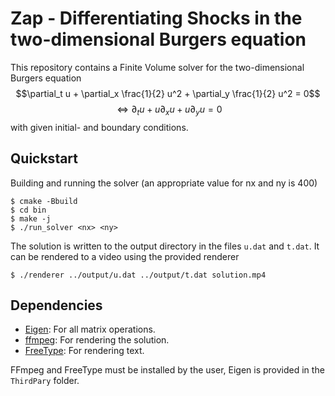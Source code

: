 # Zap - Differentiating Shocks in the two-dimensional Burgers equation

This repository contains a Finite Volume solver for the two-dimensional Burgers equation
$$\partial_t u + \partial_x \frac{1}{2} u^2 + \partial_y \frac{1}{2} u^2 = 0$$
$$\Leftrightarrow{} \partial_t u + u \partial_x u + u \partial_y u = 0$$
with given initial- and boundary conditions.

## Quickstart

Building and running the solver (an appropriate value for nx and ny is 400)
```console
$ cmake -Bbuild
$ cd bin
$ make -j
$ ./run_solver <nx> <ny>
```

The solution is written to the output directory in the files `u.dat` and `t.dat`.
It can be rendered to a video using the provided renderer

```console
$ ./renderer ../output/u.dat ../output/t.dat solution.mp4
```

## Dependencies

- [Eigen](https://eigen.tuxfamily.org/): For all matrix operations.
- [ffmpeg](https://ffmpeg.org/): For rendering the solution.
- [FreeType](https://freetype.org/): For rendering text.

FFmpeg and FreeType must be installed by the user, Eigen is provided in the `ThirdPary` folder.